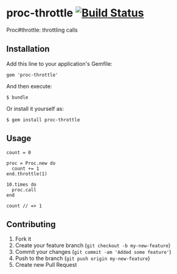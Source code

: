 # proc-throttle [![Build Status](https://secure.travis-ci.org/youpy/proc-throttle.png)](http://travis-ci.org/youpy/proc-throttle)

Proc#throttle: throttling calls

## Installation

Add this line to your application's Gemfile:

    gem 'proc-throttle'

And then execute:

    $ bundle

Or install it yourself as:

    $ gem install proc-throttle

## Usage

    count = 0

    proc = Proc.new do
      count += 1
    end.throttle(1)

    10.times do
      proc.call
    end

    count // => 1


## Contributing

1. Fork it
2. Create your feature branch (`git checkout -b my-new-feature`)
3. Commit your changes (`git commit -am 'Added some feature'`)
4. Push to the branch (`git push origin my-new-feature`)
5. Create new Pull Request
